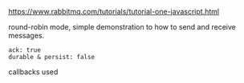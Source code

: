 https://www.rabbitmq.com/tutorials/tutorial-one-javascript.html

round-robin mode, simple demonstration to how to send and receive messages.

    ack: true
    durable & persist: false

callbacks used